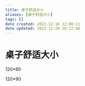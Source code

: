 ```yaml
---
title: 桌子舒适大小
aliases: [桌子舒适大小]
tags: []
date created: 2022-12-16 12:00:11
date updated: 2022-12-29 16:12:48
---
```


# 桌子舒适大小

120\*80

120\*90
